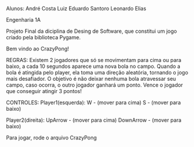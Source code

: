 Alunos: André Costa
        Luiz Eduardo Santoro
        Leonardo Elias

Engenharia 1A

Projeto Final da diciplina de Desing de Software, que constitui um jogo criado pela biblioteca Pygame.

Bem vindo ao CrazyPong!

REGRAS:
Existem 2 jogadores que só se movimentam para cima ou para baixo, a cada 10 segundos aparece uma nova bola no campo.
Quando a bola é atingida pelo player, ela toma uma direção aleatória, tornando o jogo mais desafiador.
O objetivo é não deixar nenhuma bola atravessar seu campo, caso ocorra, o outro jogador ganhará um ponto.
Vence o jogador que conseguir atingir 3 pontos!

CONTROLES:
Player1(esquerda): W - (mover para cima)  S - (mover para baixo)

Player2(direita): UpArrow - (mover para cima)  DownArrow - (mover para baixo)

Para jogar, rode o arquivo CrazyPong

